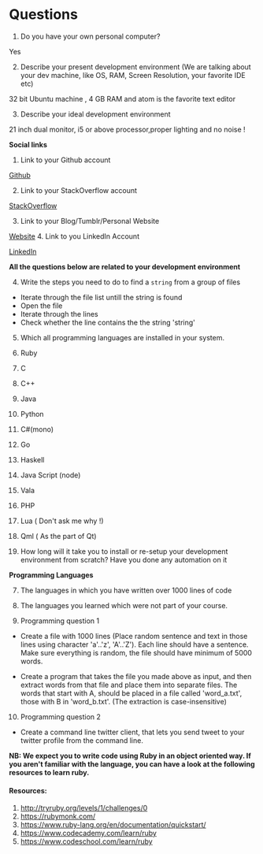 # Questions

1. Do you have your own personal computer?

  Yes

2. Describe your present development environment (We are talking about your dev machine, like OS, RAM, Screen Resolution, your favorite IDE etc)

  32 bit Ubuntu machine , 4 GB RAM and atom is the favorite text editor

3. Describe your ideal development environment

  21 inch dual monitor, i5 or above processor,proper lighting and no noise !


**Social links**

1. Link to your Github account

  [Github](https://github.com/tachyons)

2. Link to your StackOverflow account

  [StackOverflow](http://stackoverflow.com/users/1116381/tachyons)

3. Link to your Blog/Tumblr/Personal Website

  [Website](http://aboobacker.in)
4. Link to you LinkedIn Account

  [LinkedIn](https://www.linkedin.com/in/aboobacker-m-k-3031415a)

**All the questions below are related to your development environment**

4. Write the steps you need to do to find a `string` from a group of files

  * Iterate through the file list untill the string is found
  * Open the file
  * Iterate through the lines
  * Check whether the line contains the the string 'string'

5. Which all programming languages are installed in your system.
  1. Ruby
  2. C
  3. C++
  4. Java
  5. Python
  6. C#(mono)
  7. Go
  8. Haskell
  9. Java Script (node)
  10. Vala
  11. PHP
  12. Lua ( Don't ask me why !)
  13. Qml ( As the part of Qt)

6. How long will it take you to install or re-setup your development environment from scratch? Have you done any automation on it

**Programming Languages**

7. The languages in which you have written over 1000 lines of code

8. The languages you learned which were not part of your course.

9. Programming question 1

  * Create a file with 1000 lines (Place random sentence and text in those lines using character 'a'..'z', 'A'..'Z'). Each line should have a sentence. Make sure everything is random, the file should have minimum of 5000 words.

  * Create a program that takes the file you made above as input, and then extract words from that file and place them into separate files. The words that start with A, should be placed in a file called 'word_a.txt', those with B in 'word_b.txt'. (The extraction is case-insensitive)

10. Programming question 2

  * Create a command line twitter client, that lets you send tweet to your twitter profile from the command line.


  **NB: We expect you to write code using Ruby in an object oriented way. If you aren't familiar with the language, you can have a look at the following resources to learn ruby.**

  #### Resources:
  1. http://tryruby.org/levels/1/challenges/0
  2. https://rubymonk.com/
  3. https://www.ruby-lang.org/en/documentation/quickstart/
  4. https://www.codecademy.com/learn/ruby
  5. https://www.codeschool.com/learn/ruby

